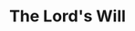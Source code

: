 ---
title: The Lord's Will
year: 1935
opening_date: 1935-02-26
closing_date:
layout: productions
image:
image_caption:
image_credit:
playbill: 
category: 
details:
  Theatre: Theatre Jacksonville
  Venue: Little Theatre
cast:
  Negro Spirituals: Douglas Green
  Lem Adams: Joseph Marron
  Mary Adams: Winifred Snowden
  Mrs. Jones: Zide F. Broward
crew:
  Director: Margaret Pumpelly
---